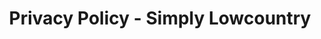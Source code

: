 ---
layout: privacy
title: Privacy Policy - Simply Lowcountry
description: Simply Lowcountry Real Estate Team's privacy policy.
permalink: /privacy/
---